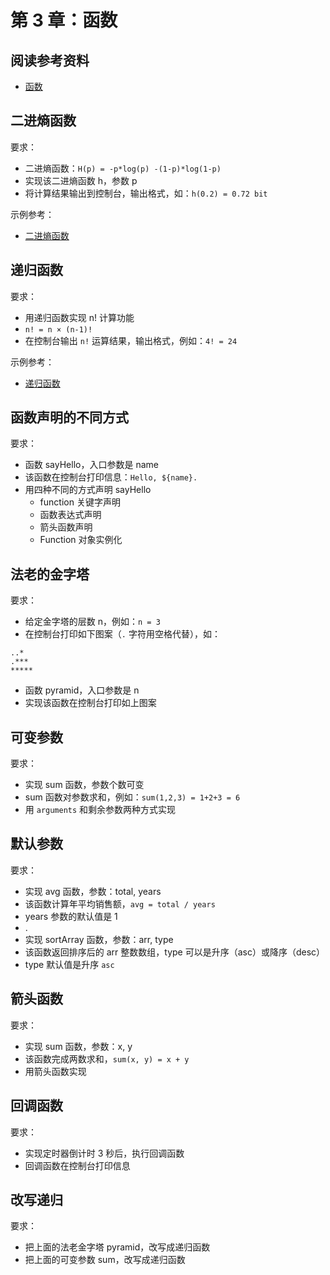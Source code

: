 # 第 3 章：函数

## 阅读参考资料

- [函数](https://developer.mozilla.org/zh-CN/docs/Web/JavaScript/Guide/Functions)

## 二进熵函数

要求：
- 二进熵函数：`H(p) = -p*log(p) -(1-p)*log(1-p)`
- 实现该二进熵函数 h，参数 p
- 将计算结果输出到控制台，输出格式，如：`h(0.2) = 0.72 bit`

示例参考：
- [二进熵函数](https://codepen.io/wangding/pen/jOBYBxP?editors=0011)

## 递归函数

要求：
- 用递归函数实现 n! 计算功能
- `n! = n × (n-1)!`
- 在控制台输出 `n!` 运算结果，输出格式，例如：`4! = 24`

示例参考：
- [递归函数](https://codepen.io/wangding/pen/gOmomzE?editors=0011)

## 函数声明的不同方式

要求：
- 函数 sayHello，入口参数是 name
- 该函数在控制台打印信息：`Hello, ${name}.`
- 用四种不同的方式声明 sayHello
  - function 关键字声明
  - 函数表达式声明
  - 箭头函数声明
  - Function 对象实例化

## 法老的金字塔

要求：
- 给定金字塔的层数 n，例如：`n = 3`
- 在控制台打印如下图案（`.` 字符用空格代替），如：

```
..*
.***
*****
```
- 函数 pyramid，入口参数是 n
- 实现该函数在控制台打印如上图案

## 可变参数

要求：
- 实现 sum 函数，参数个数可变
- sum 函数对参数求和，例如：`sum(1,2,3) = 1+2+3 = 6`
- 用 `arguments` 和剩余参数两种方式实现

## 默认参数

要求：
- 实现 avg 函数，参数：total, years
- 该函数计算年平均销售额，`avg = total / years`
- years 参数的默认值是 1
- .
- 实现 sortArray 函数，参数：arr, type
- 该函数返回排序后的 arr 整数数组，type 可以是升序（asc）或降序（desc）
- type 默认值是升序 `asc`

## 箭头函数

要求：
- 实现 sum 函数，参数：x, y
- 该函数完成两数求和，`sum(x, y) = x + y`
- 用箭头函数实现

## 回调函数

要求：
- 实现定时器倒计时 3 秒后，执行回调函数
- 回调函数在控制台打印信息

## 改写递归

要求：
- 把上面的法老金字塔 pyramid，改写成递归函数
- 把上面的可变参数 sum，改写成递归函数
